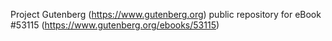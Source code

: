 Project Gutenberg (https://www.gutenberg.org) public repository for
eBook #53115 (https://www.gutenberg.org/ebooks/53115)

